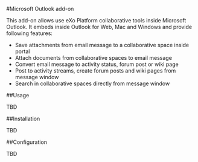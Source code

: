#Microsoft Outlook add-on

This add-on allows use eXo Platform collaborative tools inside Microsoft Outlook. It embeds inside Outlook for Web, Mac and Windows and provide following features:
* Save attachments from email message to a collaborative space inside portal
* Attach documents from collaborative spaces to email message
* Convert email message to activity status, forum post or wiki page
* Post to activity streams, create forum posts and wiki pages from message window
* Search in collaborative spaces directly from message window

##Usage

TBD

##Installation

TBD

##Configuration

TBD
